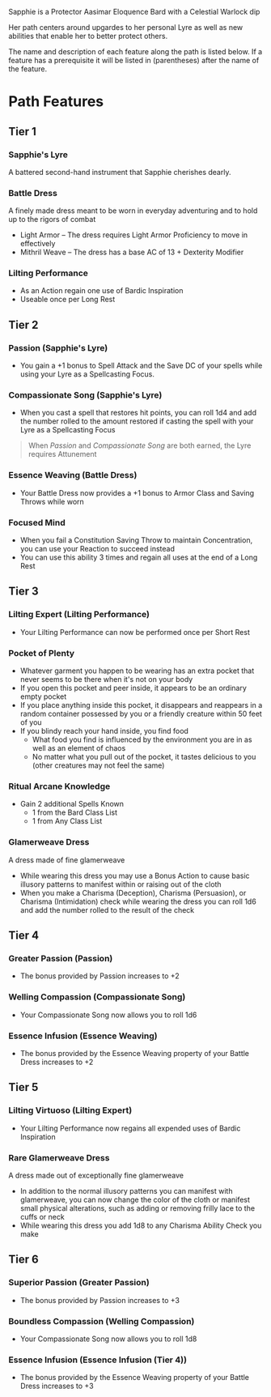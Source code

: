 ﻿Sapphie is a Protector Aasimar Eloquence Bard with a Celestial Warlock dip

Her path centers around upgardes to her personal Lyre as well as new abilities that enable her to better protect others.

The name and description of each feature along the path is listed below. If a feature has a prerequisite it will be listed in (parentheses) after the name of the feature.

# Path Features
## Tier 1
### Sapphie's Lyre
A battered second-hand instrument that Sapphie cherishes dearly.
### Battle Dress
A finely made dress meant to be worn in everyday adventuring and to hold up to the rigors of combat
* Light Armor – The dress requires Light Armor Proficiency to move in effectively
* Mithril Weave – The dress has a base AC of 13 + Dexterity Modifier
### Lilting Performance
* As an Action regain one use of Bardic Inspiration
* Useable once per Long Rest

## Tier 2
### Passion (Sapphie's Lyre)
* You gain a +1 bonus to Spell Attack and the Save DC of your spells while using your Lyre as a Spellcasting Focus.
### Compassionate Song (Sapphie's Lyre)
* When you cast a spell that restores hit points, you can roll 1d4 and add the number rolled to the amount restored if casting the spell with your Lyre as a Spellcasting Focus
> When *Passion* and *Compassionate Song* are both earned, the Lyre requires Attunement
### Essence Weaving (Battle Dress)
* Your Battle Dress now provides a +1 bonus to Armor Class and Saving Throws while worn
### Focused Mind
* When you fail a Constitution Saving Throw to maintain Concentration, you can use your Reaction to succeed instead
* You can use this ability 3 times and regain all uses at the end of a Long Rest

## Tier 3
### Lilting Expert (Lilting Performance)
* Your Lilting Performance can now be performed once per Short Rest
### Pocket of Plenty
* Whatever garment you happen to be wearing has an extra pocket that never seems to be there when it's not on your body
* If you open this pocket and peer inside, it appears to be an ordinary empty pocket
* If you place anything inside this pocket, it disappears and reappears in a random container possessed by you or a friendly creature within 50 feet of you
* If you blindy reach your hand inside, you find food
	* What food you find is influenced by the environment you are in as well as an element of chaos
	* No matter what you pull out of the pocket, it tastes delicious to you (other creatures may not feel the same)
### Ritual Arcane Knowledge
* Gain 2 additional Spells Known
	* 1 from the Bard Class List
	* 1 from Any Class List
### Glamerweave Dress
A dress made of fine glamerweave
* While wearing this dress you may use a Bonus Action to cause basic illusory patterns to manifest within or raising out of the cloth
* When you make a Charisma (Deception), Charisma (Persuasion), or Charisma (Intimidation) check while wearing the dress you can roll 1d6 and add the number rolled to the result of the check

## Tier 4
### Greater Passion (Passion)
* The bonus provided by Passion increases to +2
### Welling Compassion (Compassionate Song)
* Your Compassionate Song now allows you to roll 1d6
### Essence Infusion (Essence Weaving)
* The bonus provided by the Essence Weaving property of your Battle Dress increases to +2

## Tier 5
### Lilting Virtuoso (Lilting Expert)
* Your Lilting Performance now regains all expended uses of Bardic Inspiration
### Rare Glamerweave Dress
A dress made out of exceptionally fine glamerweave
* In addition to the normal illusory patterns you can manifest with glamerweave, you can now change the color of the cloth or manifest small physical alterations, such as adding or removing frilly lace to the cuffs or neck
* While wearing this dress you add 1d8 to any Charisma Ability Check you make

## Tier 6
### Superior Passion (Greater Passion)
* The bonus provided by Passion increases to +3
### Boundless Compassion (Welling Compassion)
* Your Compassionate Song now allows you to roll 1d8
### Essence Infusion (Essence Infusion (Tier 4))
* The bonus provided by the Essence Weaving property of your Battle Dress increases to +3
